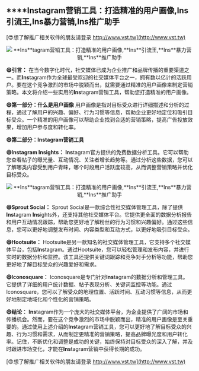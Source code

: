 ## ****Ins**tagram营销工具：打造精准的用户画像,**Ins**引流王,**Ins**暴力营销,**Ins**推广助手**

[😍想了解推广相关软件的朋友请登录 http://www.vst.tw](http://www.vst.tw)

 <center><img src="https://vst.tw/MP4/tuiguang/png/7.png" alt="**Ins**tagram营销工具：打造精准的用户画像,**Ins**引流王,**Ins**暴力营销,**Ins**推广助手"></center>

**😄引言：**
在当今数字化时代，社交媒体已成为企业推广和品牌传播的重要渠道之一。而**Ins**tagram作为全球最受欢迎的社交媒体平台之一，拥有数以亿计的活跃用户。要在这个竞争激烈的市场中脱颖而出，就需要通过精准的用户画像来制定营销策略。本文将介绍一些实用的**Ins**tagram营销工具，帮助您打造精准的用户画像。

**😄第一部分：什么是用户画像**
用户画像是指对目标受众进行详细描述和分析的过程，通过了解用户的兴趣、偏好、行为习惯等信息，帮助企业更好地定位和吸引目标受众。一个精准的用户画像可以帮助企业找到合适的营销策略，提高广告投放效果，增加用户参与度和转化率。

**😄第二部分：**Ins**tagram营销工具**

**😄**Ins**tagram **Ins**ights：**
**Ins**tagram官方提供的免费数据分析工具。它可以帮助您查看帖子的曝光量、互动情况、关注者增长趋势等。通过分析这些数据，您可以了解哪类内容受到用户青睐，哪个时段用户活跃度较高，从而调整营销策略并优化目标受众。

 <center><img src="https://vst.tw/MP4/tuiguang/png/2.png" alt="**Ins**tagram营销工具：打造精准的用户画像,**Ins**引流王,**Ins**暴力营销,**Ins**推广助手"></center>

**😄Sprout Social：**
Sprout Social是一款综合性社交媒体管理工具，除了提供**Ins**tagram **Ins**ights外，还支持其他社交媒体平台。它提供更全面的数据分析报告和用户互动情况跟踪，帮助您更好地了解粉丝的行为习惯和兴趣偏好。通过这些信息，您可以更好地调整发布时间、内容类型和互动方式，以更好地吸引目标受众。

**😄Hootsuite：**
Hootsuite是另一款知名的社交媒体管理工具，它支持多个社交媒体平台，包括**Ins**tagram。通过Hootsuite，您可以轻松管理和发布内容，并进行实时的数据分析和监控。该工具还提供关键词跟踪和竞争对手分析等功能，帮助您更好地了解目标受众的兴趣爱好和需求。

**😄Iconosquare：**
Iconosquare是专门针对**Ins**tagram的数据分析和管理工具。它提供了详细的用户统计数据、帖子表现分析、关键词监控等功能。通过Iconosquare，您可以了解受众的地理位置、活跃时间、互动习惯等信息，从而更好地制定地域化和个性化的营销策略。

**😄结论：**
**Ins**tagram作为一个庞大的社交媒体平台，为企业提供了广阔的市场和传播机会。然而，要在这个竞争激烈的市场中脱颖而出，精准的用户画像是至关重要的。通过使用上述介绍的**Ins**tagram营销工具，您可以更好地了解目标受众的兴趣、行为习惯和需求，从而制定更精准的营销策略，提高品牌曝光度和用户转化率。记住，不断优化和调整是成功的关键，始终保持对目标受众的深入了解，并及时跟进市场变化，才能在**Ins**tagram营销中获得长期的成功。

[😍想了解推广相关软件的朋友请登录 http://www.vst.tw](http://www.vst.tw)



